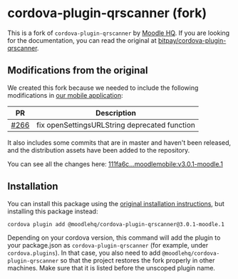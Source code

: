 # cordova-plugin-qrscanner (fork)

This is a fork of `cordova-plugin-qrscanner` by [Moodle HQ](https://moodle.com/). If you are looking for the documentation, you can read the original at [bitpay/cordova-plugin-qrscanner](https://github.com/bitpay/cordova-plugin-qrscanner).

## Modifications from the original

We created this fork because we needed to include the following modifications in [our mobile application](https://github.com/moodlehq/moodleapp):

| PR | Description |
| -- | ----------- |
| [#266](https://github.com/bitpay/cordova-plugin-qrscanner/pull/266) | fix openSettingsURLString deprecated function |

It also includes some commits that are in master and haven't been released, and the distribution assets have been added to the repository.

You can see all the changes here: [111fa6c...moodlemobile:v3.0.1-moodle.1](https://github.com/bitpay/cordova-plugin-qrscanner/compare/111fa6c272da6c708b65528baea2316542e421fa...moodlemobile:v3.0.1-moodle.1)

## Installation

You can install this package using the [original installation instructions](https://github.com/bitpay/cordova-plugin-qrscanner#get-started), but installing this package instead:

```sh
cordova plugin add @moodlehq/cordova-plugin-qrscanner@3.0.1-moodle.1
```

Depending on your cordova version, this command will add the plugin to your package.json as `cordova-plugin-qrscanner` (for example, under `cordova.plugins`). In that case, you also need to add `@moodlehq/cordova-plugin-qrscanner` so that the project restores the fork properly in other machines. Make sure that it is listed before the unscoped plugin name.
